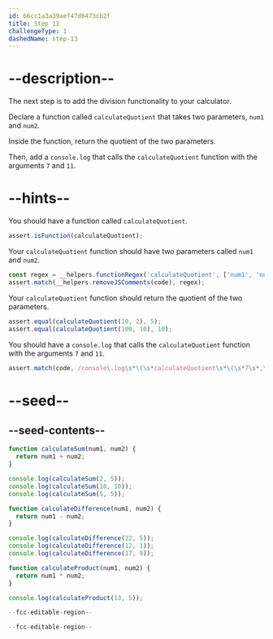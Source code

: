 ```yaml
---
id: 66cc1a3a39aef47d6473cb2f
title: Step 13
challengeType: 1
dashedName: step-13
---
```


# --description--

The next step is to add the division functionality to your calculator.

Declare a function called `calculateQuotient` that takes two parameters, `num1` and `num2`.

Inside the function, return the quotient of the two parameters.

Then, add a `console.log` that calls the `calculateQuotient` function with the arguments `7` and `11`.

# --hints--

You should have a function called `calculateQuotient`.

```js
assert.isFunction(calculateQuotient);
```

Your `calculateQuotient` function should have two parameters called `num1` and `num2`.

```js
const regex = __helpers.functionRegex('calculateQuotient', ['num1', 'num2']);
assert.match(__helpers.removeJSComments(code), regex);
```

Your `calculateQuotient` function should return the quotient of the two parameters.

```js
assert.equal(calculateQuotient(10, 2), 5);
assert.equal(calculateQuotient(100, 10), 10);
```

You should have a `console.log` that calls the `calculateQuotient` function with the arguments `7` and `11`.

```js
assert.match(code, /console\.log\s*\(\s*calculateQuotient\s*\(\s*7\s*,\s*11\s*\)\s*\)\s*;?/);
```

# --seed--

## --seed-contents--

```js
function calculateSum(num1, num2) {
  return num1 + num2;
}

console.log(calculateSum(2, 5));
console.log(calculateSum(10, 10));
console.log(calculateSum(5, 5));

function calculateDifference(num1, num2) {
  return num1 - num2;
}

console.log(calculateDifference(22, 5));
console.log(calculateDifference(12, 1));
console.log(calculateDifference(17, 9));

function calculateProduct(num1, num2) {
  return num1 * num2;
}

console.log(calculateProduct(13, 5));

--fcc-editable-region--

--fcc-editable-region--
```
